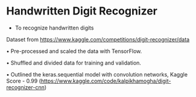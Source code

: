 # Handwritten Digit Recognizer

- To recognize handwritten digits

Dataset from https://www.kaggle.com/competitions/digit-recognizer/data

• Pre-processed and scaled the data with TensorFlow.

• Shuffled and divided data for training and validation.

• Outlined the keras.sequential model with convolution networks, Kaggle Score - 0.99
  (https://www.kaggle.com/code/kalpikhamogha/digit-recognizer-cnn)
